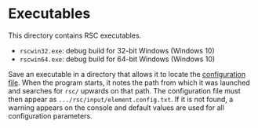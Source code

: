 
# Executables

This directory contains RSC executables.
* `rscwin32.exe`: debug build for 32-bit Windows (Windows 10)
* `rscwin64.exe`: debug build for 64-bit Windows (Windows 10)

Save an executable in a directory that allows it to locate the
[configuration file](/input/element.config.txt).  When the program
starts, it notes the path from which it was launched and searches
for `rsc/` upwards on that path.  The configuration file must
then appear as `.../rsc/input/element.config.txt`.  If it is not
found, a warning appears on the console and default values are used
for all configuration parameters.
